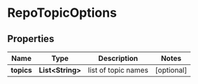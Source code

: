 
# RepoTopicOptions

## Properties
Name | Type | Description | Notes
------------ | ------------- | ------------- | -------------
**topics** | **List&lt;String&gt;** | list of topic names |  [optional]



